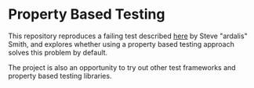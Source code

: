 # Property Based Testing

This repository reproduces a failing test described [here](https://ardalis.com/never-use-the-same-value-for-two-ids-or-other-values-in-your-tests/#sq_hafou10r4v) by Steve "ardalis" Smith, and explores whether using a property based testing approach solves this problem by default.

The project is also an opportunity to try out other test frameworks and property based testing libraries.